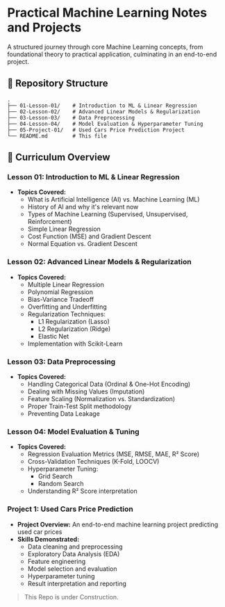 # Practical Machine Learning Notes and Projects

A structured journey through core Machine Learning concepts, from foundational theory to practical application, culminating in an end-to-end project.

## 📂 Repository Structure

```text
.
├── 01-Lesson-01/    # Introduction to ML & Linear Regression
├── 02-Lesson-02/    # Advanced Linear Models & Regularization
├── 03-Lesson-03/    # Data Preprocessing
├── 04-Lesson-04/    # Model Evaluation & Hyperparameter Tuning
├── 05-Project-01/   # Used Cars Price Prediction Project
└── README.md        # This file
```

## 🧠 Curriculum Overview

### Lesson 01: Introduction to ML & Linear Regression
- **Topics Covered:**
  - What is Artificial Intelligence (AI) vs. Machine Learning (ML)
  - History of AI and why it's relevant now
  - Types of Machine Learning (Supervised, Unsupervised, Reinforcement)
  - Simple Linear Regression
  - Cost Function (MSE) and Gradient Descent
  - Normal Equation vs. Gradient Descent

### Lesson 02: Advanced Linear Models & Regularization
- **Topics Covered:**
  - Multiple Linear Regression
  - Polynomial Regression
  - Bias-Variance Tradeoff
  - Overfitting and Underfitting
  - Regularization Techniques:
    - L1 Regularization (Lasso)
    - L2 Regularization (Ridge)
    - Elastic Net
  - Implementation with Scikit-Learn

### Lesson 03: Data Preprocessing
- **Topics Covered:**
  - Handling Categorical Data (Ordinal & One-Hot Encoding)
  - Dealing with Missing Values (Imputation)
  - Feature Scaling (Normalization vs. Standardization)
  - Proper Train-Test Split methodology
  - Preventing Data Leakage

### Lesson 04: Model Evaluation & Tuning
- **Topics Covered:**
  - Regression Evaluation Metrics (MSE, RMSE, MAE, R² Score)
  - Cross-Validation Techniques (K-Fold, LOOCV)
  - Hyperparameter Tuning:
    - Grid Search
    - Random Search
  - Understanding R² Score interpretation

### Project 1: Used Cars Price Prediction
- **Project Overview:** An end-to-end machine learning project predicting used car prices
- **Skills Demonstrated:**
  - Data cleaning and preprocessing
  - Exploratory Data Analysis (EDA)
  - Feature engineering
  - Model selection and evaluation
  - Hyperparameter tuning
  - Result interpretation and reporting


> This Repo is under Construction.